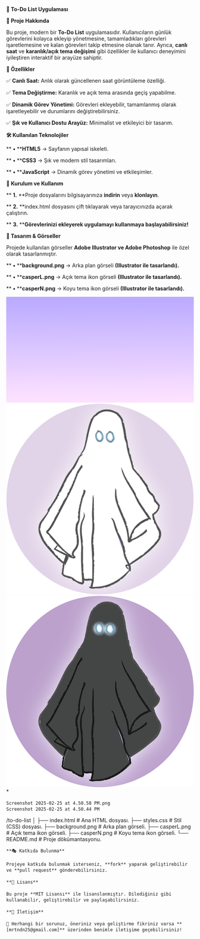 **📌 To-Do List Uygulaması**

**📖 Proje Hakkında**

Bu proje, modern bir **To-Do List** uygulamasıdır. Kullanıcıların günlük görevlerini kolayca ekleyip yönetmesine, tamamladıkları görevleri işaretlemesine ve kalan görevleri takip etmesine olanak tanır. Ayrıca, **canlı saat** ve **karanlık/açık tema değişimi** gibi özellikler ile kullanıcı deneyimini iyileştiren interaktif bir arayüze sahiptir.

**🎯 Özellikler**

✅ **Canlı Saat:** Anlık olarak güncellenen saat görüntüleme özelliği.

✅ **Tema Değiştirme:** Karanlık ve açık tema arasında geçiş yapabilme.

✅ **Dinamik Görev Yönetimi:** Görevleri ekleyebilir, tamamlanmış olarak işaretleyebilir ve durumlarını değiştirebilirsiniz.

✅ **Şık ve Kullanıcı Dostu Arayüz:** Minimalist ve etkileyici bir tasarım.

**🛠 Kullanılan Teknolojiler**

**	**•**	****HTML5** → Sayfanın yapısal iskeleti.

**	**•**	****CSS3** → Şık ve modern stil tasarımları.

**	**•**	****JavaScript** → Dinamik görev yönetimi ve etkileşimler.

**🚀 Kurulum ve Kullanım**

**	**1.**	**Proje dosyalarını bilgisayarınıza **indirin** veya **klonlayın**.

**	**2.**	**index.html dosyasını çift tıklayarak veya tarayıcınızda açarak çalıştırın.

**	**3.**	****Görevlerinizi ekleyerek uygulamayı kullanmaya başlayabilirsiniz!**

**🎨 Tasarım & Görseller**

Projede kullanılan görseller **Adobe Illustrator ve Adobe Photoshop** ile özel olarak tasarlanmıştır.

**	**•**	****background.png** → Arka plan görseli **(Illustrator ile tasarlandı).**

**	**•**	****casperL.png** → Açık tema ikon görseli **(Illustrator ile tasarlandı).**

**	**•**	****casperN.png** → Koyu tema ikon görseli **(Illustrator ile tasarlandı).**

![Arka Plan](background.png)
![Açık Tema İkonu](casperL.png)
![Koyu Tema İkonu](casperN.png)*

```**📁
Screenshot 2025-02-25 at 4.50.58 PM.png
Screenshot 2025-02-25 at 4.50.44 PM

```

/to-do-list
│
├── index.html       # Ana HTML dosyası.
├── styles.css       # Stil (CSS) dosyası.
├── background.png   # Arka plan görseli.
├── casperL.png      # Açık tema ikon görseli.
├── casperN.png      # Koyu tema ikon görseli.
└── README.md        # Proje dökümantasyonu.

```
**🎭 Katkıda Bulunma**

Projeye katkıda bulunmak isterseniz, **fork** yaparak geliştirebilir ve **pull request** gönderebilirsiniz.

**📜 Lisans**

Bu proje **MIT Lisansı** ile lisanslanmıştır. Dilediğiniz gibi kullanabilir, geliştirebilir ve paylaşabilirsiniz.

**📩 İletişim**

📧 Herhangi bir sorunuz, öneriniz veya geliştirme fikriniz varsa **[mrtndn25@gmail.com]** üzerinden benimle iletişime geçebilirsiniz!
```
